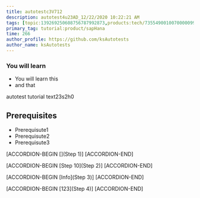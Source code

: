 ```yaml
---
title: autotestc3V712
description: autotest4u23AD_12/22/2020 10:22:21 AM
tags: [topic:139269250608756787992873,products:tech/73554900100700000996,tutorial:experience/advanced]
primary_tag: tutorial:product/sapHana
time: 266
author_profile: https://github.com/ksAutotests
author_name: ksAutotests
---
```

### You will learn
- You will learn this
- and that

autotest tutorial text23s2h0

## Prerequisites
- Prerequisute1
- Prerequisute2
- Prerequisute3

[ACCORDION-BEGIN [](Step 1)]
[ACCORDION-END]

[ACCORDION-BEGIN [Step 10](Step 2)]
[ACCORDION-END]

[ACCORDION-BEGIN [Info](Step 3)]
[ACCORDION-END]

[ACCORDION-BEGIN [123](Step 4)]
[ACCORDION-END]

